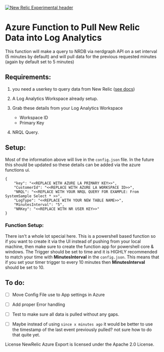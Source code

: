 [![New Relic Experimental header](https://github.com/newrelic/opensource-website/raw/master/src/images/categories/Experimental.png)](https://opensource.newrelic.com/oss-category/#new-relic-experimental)

# Azure Function to Pull New Relic Data into Log Analytics  
This function will make a query to NRDB via nerdgraph API on a set interval (5 minutes by default) and will pull data for the previous requested minutes (again by default set to 5 minutes)


## Requirements:
1. you need a userkey to query data from New Relic ([see docs](https://docs.newrelic.com/docs/apis/intro-apis/new-relic-api-keys/))  
2. A Log Analytics Workspace already setup.
3. Grab these details from your Log Analytics Workspace
    *  Workspace ID
    *  Primary Key

4. NRQL Query.


## Setup:
Most of the information above will live in the ``config.json`` file. In the future this should be updated so these details can be added via the azure functions ui. 

```
{
    "key": "<<REPLACE WITH AZURE LA PRIMARY KEY>>",
    "CustomerId": "<<REPLACE WITH AZURE LA WORKSPACE ID>>",
    "NRQL": "<<REPLACE WITH YOUR NRQL QUERY FOR EXAMPLE: From SystemSample Select * >>",
    "LogType": "<<REPLACE WITH YOUR NEW TABLE NAME>>",
    "MinutesInterval": "5",
    "NRKey": "<<REPLACE WITH NR USER KEY>>"
}
```


### Function Setup:
There isn't a whole lot special here. This is a powershell based function so if you want to create it via the UI instead of pushing from your local machine, then make sure to create the function app for powershell core & windows. The Trigger should be set to time and it is HIGHLY recommended to match your time with **MinutesInterval** in the ``config.json``. This means that if you set your timer trigger to every 10 minutes then **MinutesInterval** should be set to 10. 



## To do:
- [ ] Move Config File use to App settings in Azure
- [ ] Add proper Error handling
- [ ] Test to make sure all data is pulled without any gaps.
- [ ] Maybe instead of using ``since x minutes ago`` it would be better to use the timestamp of the last event previously pulled? not sure how to do that quite yet. 


License
NewRelic Azure Export is licensed under the Apache 2.0 License.

